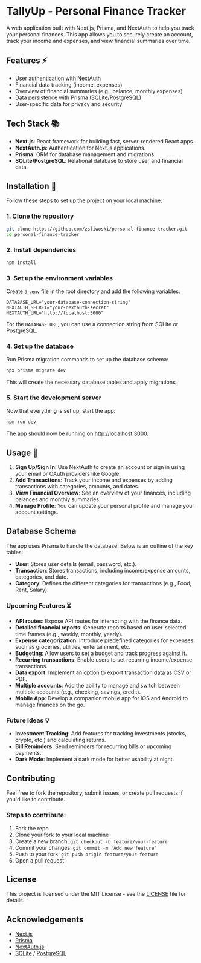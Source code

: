 # TallyUp - Personal Finance Tracker

A web application built with Next.js, Prisma, and NextAuth to help you track your personal finances. This app allows you to securely create an account, track your income and expenses, and view financial summaries over time.

## Features :zap:

- User authentication with NextAuth
- Financial data tracking (income, expenses)
- Overview of financial summaries (e.g., balance, monthly expenses)
- Data persistence with Prisma (SQLite/PostgreSQL)
- User-specific data for privacy and security

## Tech Stack :books:

- **Next.js**: React framework for building fast, server-rendered React apps.
- **NextAuth.js**: Authentication for Next.js applications.
- **Prisma**: ORM for database management and migrations.
- **SQLite/PostgreSQL**: Relational database to store user and financial data.

## Installation :electric_plug:

Follow these steps to set up the project on your local machine:

### 1. Clone the repository

```bash
git clone https://github.com/zsliwoski/personal-finance-tracker.git
cd personal-finance-tracker
```

### 2. Install dependencies 

```bash
npm install
```

### 3. Set up the environment variables

Create a `.env` file in the root directory and add the following variables:

```env
DATABASE_URL="your-database-connection-string"
NEXTAUTH_SECRET="your-nextauth-secret"
NEXTAUTH_URL="http://localhost:3000"
```

For the `DATABASE_URL`, you can use a connection string from SQLite or PostgreSQL.

### 4. Set up the database

Run Prisma migration commands to set up the database schema:

```bash
npx prisma migrate dev
```

This will create the necessary database tables and apply migrations.

### 5. Start the development server

Now that everything is set up, start the app:

```bash
npm run dev
```

The app should now be running on [http://localhost:3000](http://localhost:3000).

## Usage :wrench:

1. **Sign Up/Sign In**: Use NextAuth to create an account or sign in using your email or OAuth providers like Google.
2. **Add Transactions**: Track your income and expenses by adding transactions with categories, amounts, and dates.
3. **View Financial Overview**: See an overview of your finances, including balances and monthly summaries.
4. **Manage Profile**: You can update your personal profile and manage your account settings.

## Database Schema

The app uses Prisma to handle the database. Below is an outline of the key tables:

- **User**: Stores user details (email, password, etc.).
- **Transaction**: Stores transactions, including income/expense amounts, categories, and date.
- **Category**: Defines the different categories for transactions (e.g., Food, Rent, Salary).

### Upcoming Features :hourglass_flowing_sand:
- **API routes**: Expose API routes for interacting with the finance data.
- **Detailed financial reports**: Generate reports based on user-selected time frames (e.g., weekly, monthly, yearly).
- **Expense categorization**: Introduce predefined categories for expenses, such as groceries, utilities, entertainment, etc.
- **Budgeting**: Allow users to set a budget and track progress against it.
- **Recurring transactions**: Enable users to set recurring income/expense transactions.
- **Data export**: Implement an option to export transaction data as CSV or PDF.
- **Multiple accounts**: Add the ability to manage and switch between multiple accounts (e.g., checking, savings, credit).
- **Mobile App**: Develop a companion mobile app for iOS and Android to manage finances on the go.

### Future Ideas :bulb:
- **Investment Tracking**: Add features for tracking investments (stocks, crypto, etc.) and calculating returns.
- **Bill Reminders**: Send reminders for recurring bills or upcoming payments.
- **Dark Mode**: Implement a dark mode for better usability at night.

## Contributing

Feel free to fork the repository, submit issues, or create pull requests if you'd like to contribute.

### Steps to contribute:

1. Fork the repo
2. Clone your fork to your local machine
3. Create a new branch: `git checkout -b feature/your-feature`
4. Commit your changes: `git commit -m 'Add new feature'`
5. Push to your fork: `git push origin feature/your-feature`
6. Open a pull request

## License

This project is licensed under the MIT License - see the [LICENSE](LICENSE) file for details.

## Acknowledgements

- [Next.js](https://nextjs.org/)
- [Prisma](https://www.prisma.io/)
- [NextAuth.js](https://next-auth.js.org/)
- [SQLite](https://https://www.sqlite.org//) / [PostgreSQL](https://www.postgresql.org/)
